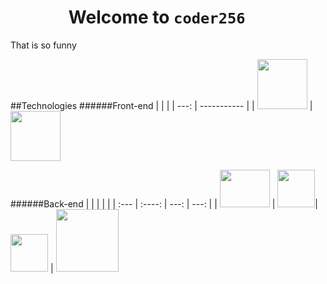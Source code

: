 # &nbsp;&nbsp;&nbsp;&nbsp;&nbsp;&nbsp;&nbsp;&nbsp;&nbsp;&nbsp;&nbsp;&nbsp;&nbsp; Welcome to `coder256`

That is so funny

<!--![alt text](https://www.cdnlogo.com/logos/l/23/laravel.svg) -->
##Technologies
######Front-end
|  |  |
| ---: | ----------- |
| <img src="https://www.cdnlogo.com/logos/c/59/css-3.svg" height="80"> | <img src="https://www.cdnlogo.com/logos/p/71/php.svg" width="80" height="80">


######Back-end
|       |  |  | |
| :---        |    :----:  |          ---: | ---: |
| <img src="https://www.cdnlogo.com/logos/l/23/laravel.svg" width="80" height="60"> | <img src="https://www.cdnlogo.com/logos/p/71/php.svg" height="60">| <img src="https://www.cdnlogo.com/logos/p/3/python.svg" height="60"> | <img src="https://www.cdnlogo.com/logos/d/97/django-community.svg" width="100">



<!--
**coder256/coder256** is a ✨ _special_ ✨ repository because its `README.md` (this file) appears on your GitHub profile.

Here are some ideas to get you started:

- 🔭 I’m currently working on ...
- 🌱 I’m currently learning ...
- 👯 I’m looking to collaborate on ...
- 🤔 I’m looking for help with ...
- 💬 Ask me about ...
- 📫 How to reach me: ...
- 😄 Pronouns: ...
- ⚡ Fun fact: ...
-->
